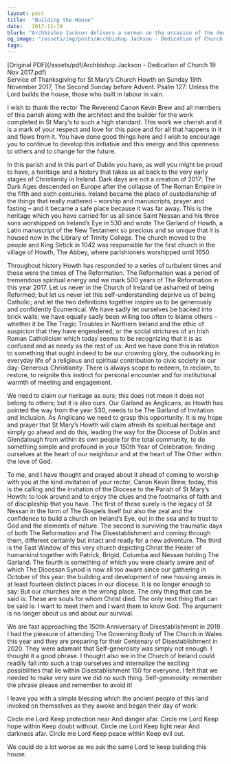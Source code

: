 ```yaml
---
layout: post
title:  "Building the House"
date:   2017-11-19
blurb: "Archbishop Jackson delivers a sermon on the occasion of the dedication of St Mary’s Church in Howth. He commends the parish for their respect and love for the church, and encourages them to continue their efforts. He reflects on the history of Christianity in Ireland and the heritage of the parish, urging them to claim their heritage and continue their spiritual journey. He also discusses the upcoming 150th anniversary of Disestablishment and the need for the church to avoid self-generosity."
og_image: "/assets/img/posts/Archbishop Jackson - Dedication of Church 19 Nov 2017.png"
tags: 
---
```

[Original PDF](/assets/pdf/Archbishop Jackson - Dedication of Church 19 Nov 2017.pdf)    
Service of Thanksgiving for St Mary’s Church Howth on Sunday 19th November 2017, The Second Sunday before Advent. Psalm 127: Unless the Lord builds the house, those who built in labour in vain.

I wish to thank the rector The Reverend Canon Kevin Brew and all members of this parish along with the architect and the builder for the work completed in St Mary’s to such a high standard. This work we cherish and it is a mark of your respect and love for this pace and for all that happens in it and flows from it. You have done good things here and I wish to encourage you to continue to develop this initiative and this energy and this openness to others and to change for the future.

In this parish and in this part of Dublin you have, as well you might be proud to have, a heritage and a history that takes us all back to the very early stages of Christianity in Ireland. Dark days are not a creation of 2017; The Dark Ages descended on Europe after the collapse of The Roman Empire in the fifth and sixth centuries. Ireland became the place of custodianship of the things that really mattered – worship and manuscripts, prayer and fasting – and it became a safe place because it was far away. This is the heritage which you have carried for us all since Saint Nessan and his three sons worshipped on Ireland’s Eye in 530 and wrote The Garland of Howth, a Latin manuscript of the New Testament so precious and so unique that it is housed now in the Library of Trinity College. The church moved to the people and King Sirtick in 1042 was responsible for the first church in the village of Howth, The Abbey, where parishioners worshipped until 1650.

Throughout history Howth has responded to a series of turbulent times and these were the times of The Reformation. The Reformation was a period of tremendous spiritual energy and we mark 500 years of The Reformation in this year 2017. Let us never in the Church of Ireland be ashamed of being Reformed; but let us never let this self-understanding deprive us of being Catholic; and let the two definitions together inspire us to be generously and confidently Ecumenical. We have sadly let ourselves be backed into brick walls; we have equally sadly been willing too often to blame others – whether it be The Tragic Troubles in Northern Ireland and the ethic of suspicion that they have engendered; or the social strictures of an Irish Roman Catholicism which today seems to be recognizing that it is as confused and as needy as the rest of us. And we have done this in relation to something that ought indeed to be our crowning glory, the outworking in everyday life of a religious and spiritual contribution to civic society in our day: Generous Christianity. There is always scope to redeem, to reclaim, to restore, to reignite this instinct for personal encounter and for institutional warmth of meeting and engagement.

We need to claim our heritage as ours; this does not mean it does not belong to others; but it is also ours. Our Garland as Anglicans, as Howth has pointed the way from the year 530, needs to be The Garland of Invitation and Inclusion. As Anglicans we need to grasp this opportunity. It is my hope and prayer that St Mary’s Howth will claim afresh its spiritual heritage and simply go ahead and do this, leading the way for the Diocese of Dublin and Glendalough from within its own people for the total community, to do something simple and profound in your 150th Year of Celebration: finding ourselves at the heart of our neighbour and at the heart of The Other within the love of God.

To me, and I have thought and prayed about it ahead of coming to worship with you at the kind invitation of your rector, Canon Kevin Brew, today, this is the calling and the invitation of the Diocese to the Parish of St Mary’s Howth: to look around and to enjoy the clues and the footmarks of faith and of discipleship that you have. The first of these surely is the legacy of St Nessan in the form of The Gospels itself but also the zeal and the confidence to build a church on Ireland’s Eye, out in the sea and to trust to God and the elements of nature. The second is surviving the traumatic days of both The Reformation and The Disestablishment and coming through them, different certainly but intact and ready for a new adventure. The third is the East Window of this very church depicting Christ the Healer of humankind together with Patrick, Brigid, Columba and Nessan holding The Garland. The fourth is something of which you were clearly aware and of which The Diocesan Synod is now all too aware since our gathering in October of this year: the building and development of new housing areas in at least fourteen distinct places in our diocese. It is no longer enough to say: But our churches are in the wrong place. The only thing that can be said is: These are souls for whom Christ died. The only next thing that can be said is: I want to meet them and I want them to know God. The argument is no longer about us and about our survival.

We are fast approaching the 150th Anniversary of Disestablishment in 2019. I had the pleasure of attending The Governing Body of The Church in Wales this year and they are preparing for their Centenary of Disestablishment in 2020. They were adamant that Self-generosity was simply not enough. I thought it a good phrase. I thought also we in the Church of Ireland could readily fall into such a trap ourselves and internalize the exciting possibilities that lie within Disestablishment 150 for everyone. I felt that we needed to make very sure we did no such thing. Self-generosity: remember the phrase please and remember to avoid it!

I leave you with a simple blessing which the ancient people of this land invoked on themselves as they awoke and began their day of work:

Circle me Lord
Keep protection near
And danger afar.
Circle me Lord
Keep hope within
Keep doubt without.
Circle me Lord
Keep light near
And darkness afar.
Circle me Lord
Keep peace within
Keep evil out.

We could do a lot worse as we ask the same Lord to keep building this house.
